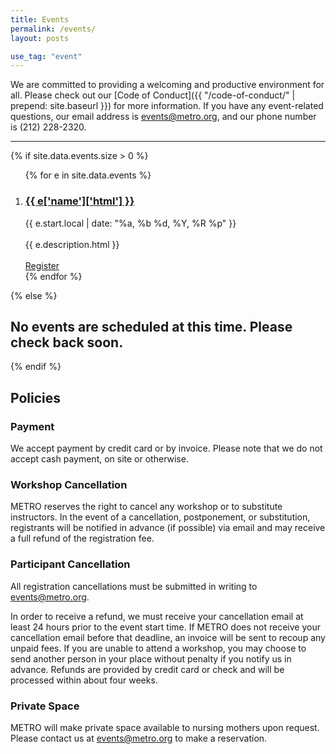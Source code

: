 ```yaml
---
title: Events
permalink: /events/
layout: posts

use_tag: "event"
---
```

We are committed to providing a welcoming and productive environment for all. Please check out our [Code of Conduct]({{ "/code-of-conduct/" | prepend: site.baseurl }}) for more information. If you have any event-related questions, our email address is [events@metro.org](mailto:events@metro.org), and our phone number is (212) 228-2320.

<hr />

{% if site.data.events.size > 0 %}
<ol class="posts">
{% for e in site.data.events %}
<li>
    <h3>
	<a href="{{ e.url }}">
      {{ e['name']['html'] }}
    </a>
	</h3>
	<div class="post-date">{{ e.start.local | date: "%a, %b %d, %Y, %R %p" }}</div>
	<br/>
	<div class="post-excerpt">{{ e.description.html }} </div>
	<br/>
	<div><a href="{{ e.url }}">Register</a></div>
	</li>
{% endfor %}
</ol>
{% else %}

## No events are scheduled at this time. Please check back soon. ##

{% endif %}


## Policies

### Payment
We accept payment by credit card or by invoice. Please note that we do not accept cash payment, on site or otherwise.

### Workshop Cancellation
METRO reserves the right to cancel any workshop or to substitute instructors. In the event of a cancellation, postponement, or substitution, registrants will be notified in advance (if possible) via email and may receive a full refund of the registration fee.

### Participant Cancellation
All registration cancellations must be submitted in writing to events@metro.org.

In order to receive a refund, we must receive your cancellation email at least 24 hours prior to the event start time. If METRO does not receive your cancellation email before that deadline, an invoice will be sent to recoup any unpaid fees. If you are unable to attend a workshop, you may choose to send another person in your place without penalty if you notify us in advance. Refunds are provided by credit card or check and will be processed within about four weeks.

### Private Space
METRO will make private space available to nursing mothers upon request. Please contact us at [events@metro.org](mailto:events@metro.org) to make a reservation.

